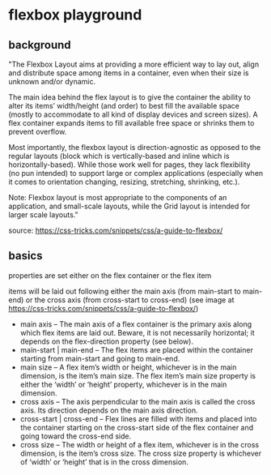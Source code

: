 # flexbox playground

## background

"The Flexbox Layout aims at providing a more efficient way to lay out, align and distribute space among items in a container, even when their size is unknown and/or dynamic.

The main idea behind the flex layout is to give the container the ability to alter its items’ width/height (and order) to best fill the available space (mostly to accommodate to all kind of display devices and screen sizes). A flex container expands items to fill available free space or shrinks them to prevent overflow.

Most importantly, the flexbox layout is direction-agnostic as opposed to the regular layouts (block which is vertically-based and inline which is horizontally-based). While those work well for pages, they lack flexibility (no pun intended) to support large or complex applications (especially when it comes to orientation changing, resizing, stretching, shrinking, etc.).

Note: Flexbox layout is most appropriate to the components of an application, and small-scale layouts, while the Grid layout is intended for larger scale layouts."

source: https://css-tricks.com/snippets/css/a-guide-to-flexbox/

## basics

properties are set either on the flex container or the flex item

items will be laid out following either the main axis (from main-start to main-end) or the cross axis (from cross-start to cross-end) (see image at https://css-tricks.com/snippets/css/a-guide-to-flexbox/)

- main axis – The main axis of a flex container is the primary axis along which flex items are laid out. Beware, it is not necessarily horizontal; it depends on the flex-direction property (see below).
- main-start | main-end – The flex items are placed within the container starting from main-start and going to main-end.
- main size – A flex item’s width or height, whichever is in the main dimension, is the item’s main size. The flex item’s main size property is either the ‘width’ or ‘height’ property, whichever is in the main dimension.
- cross axis – The axis perpendicular to the main axis is called the cross axis. Its direction depends on the main axis direction.
- cross-start | cross-end – Flex lines are filled with items and placed into the container starting on the cross-start side of the flex container and going toward the cross-end side.
- cross size – The width or height of a flex item, whichever is in the cross dimension, is the item’s cross size. The cross size property is whichever of ‘width’ or ‘height’ that is in the cross dimension.
